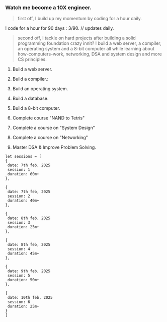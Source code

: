 ### Watch me become a 10X engineer.

> first off, I build up my momentum by coding for a hour daily.

! code for a hour for 90 days : 3/90. // updates daily.

> second off, I tackle on hard projects after building a solid programming foundation crazy innit?
! build a web server, a compiler, an operating system and a 8-bit
computer all while learning about how-computers-work, networking, DSA and
system design and more CS principles.

1. Build a web server.
2. Build a compiler.:
3. Build an operating system.
4. Build a database.
5. Build a 8-bit computer.

1. Complete course "NAND to Tetris"
2. Complete a course on "System Design"
3. Complete a course on "Networking"
4. Master DSA & Improve Problem Solving.


```
let sessions = [
{
 date: 7th feb, 2025
 session: 1
 duration: 60m+
},

{
 date: 7th feb, 2025
 session: 2
 duration: 40m+
},

{
 date: 8th feb, 2025
 session: 3
 duration: 25m+
},

{
 date: 8th feb, 2025
 session: 4
 duration: 45m+
},

{
 date: 9th feb, 2025
 session: 5
 duration: 50m+
},

{
 date: 10th feb, 2025
 session: 6
 duration: 25m+
}
]
```
